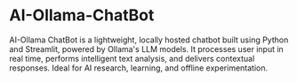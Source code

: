 # AI-Ollama-ChatBot
AI-Ollama ChatBot is a lightweight, locally hosted chatbot built using Python and Streamlit, powered by Ollama's LLM models. It processes user input in real time, performs intelligent text analysis, and delivers contextual responses. Ideal for AI research, learning, and offline experimentation.
